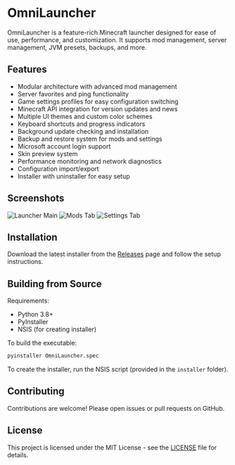 # OmniLauncher

OmniLauncher is a feature-rich Minecraft launcher designed for ease of use, performance, and customization. It supports mod management, server management, JVM presets, backups, and more.

## Features

- Modular architecture with advanced mod management
- Server favorites and ping functionality
- Game settings profiles for easy configuration switching
- Minecraft API integration for version updates and news
- Multiple UI themes and custom color schemes
- Keyboard shortcuts and progress indicators
- Background update checking and installation
- Backup and restore system for mods and settings
- Microsoft account login support
- Skin preview system
- Performance monitoring and network diagnostics
- Configuration import/export
- Installer with uninstaller for easy setup

## Screenshots

![Launcher Main](assets/screenshot_main.png)
![Mods Tab](assets/screenshot_mods.png)
![Settings Tab](assets/screenshot_settings.png)

## Installation

Download the latest installer from the [Releases](https://github.com/your-github-username/omnilancher/releases) page and follow the setup instructions.

## Building from Source

Requirements:
- Python 3.8+
- PyInstaller
- NSIS (for creating installer)

To build the executable:

```bash
pyinstaller OmniLauncher.spec
```

To create the installer, run the NSIS script (provided in the `installer` folder).

## Contributing

Contributions are welcome! Please open issues or pull requests on GitHub.

## License

This project is licensed under the MIT License - see the [LICENSE](LICENSE) file for details.
